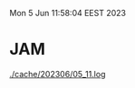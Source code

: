 Mon  5 Jun 11:58:04 EEST 2023
# JAM
<a href='./cache/202306/05_11.log'>./cache/202306/05_11.log</a>
